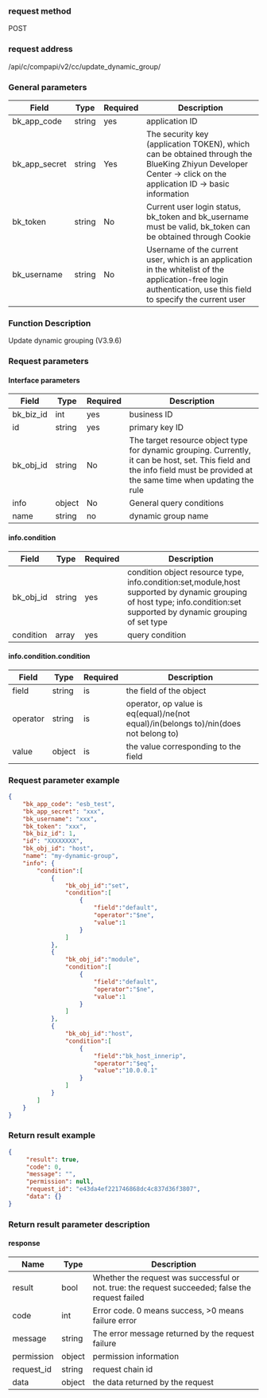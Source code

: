 
### request method

POST


### request address

/api/c/compapi/v2/cc/update_dynamic_group/


### General parameters

| Field | Type | Required | Description |
|-----------|------------|--------|------------|
| bk_app_code | string | yes | application ID |
| bk_app_secret| string | Yes | The security key (application TOKEN), which can be obtained through the BlueKing Zhiyun Developer Center -> click on the application ID -> basic information |
| bk_token | string | No | Current user login status, bk_token and bk_username must be valid, bk_token can be obtained through Cookie |
| bk_username | string | No | Username of the current user, which is an application in the whitelist of the application-free login authentication, use this field to specify the current user |


### Function Description

Update dynamic grouping (V3.9.6)

### Request parameters



#### Interface parameters

| Field | Type | Required | Description |
|-----------|------------|--------|------------|
| bk_biz_id | int | yes | business ID |
| id | string | yes | primary key ID |
| bk_obj_id | string | No | The target resource object type for dynamic grouping. Currently, it can be host, set. This field and the info field must be provided at the same time when updating the rule |
| info | object | No | General query conditions |
| name | string | no | dynamic group name |

#### info.condition

| Field | Type | Required | Description |
|-----------|------------|--------|------------|
| bk_obj_id | string | yes | condition object resource type, info.condition:set,module,host supported by dynamic grouping of host type; info.condition:set supported by dynamic grouping of set type |
| condition | array | yes | query condition |

#### info.condition.condition

| Field | Type | Required | Description |
|-----------|------------|--------|------------|
| field | string | is | the field of the object |
| operator | string | is | operator, op value is eq(equal)/ne(not equal)/in(belongs to)/nin(does not belong to) |
| value | object | is | the value corresponding to the field |

### Request parameter example

```json
{
    "bk_app_code": "esb_test",
    "bk_app_secret": "xxx",
    "bk_username": "xxx",
    "bk_token": "xxx",
    "bk_biz_id": 1,
    "id": "XXXXXXXX",
    "bk_obj_id": "host",
    "name": "my-dynamic-group",
    "info": {
    	"condition":[
    		{
    			"bk_obj_id":"set",
    			"condition":[
    				{
    					"field":"default",
    					"operator":"$ne",
    					"value":1
    				}
    			]
    		},
    		{
    			"bk_obj_id":"module",
    			"condition":[
    				{
    					"field":"default",
    					"operator":"$ne",
    					"value":1
    				}
    			]
    		},
    		{
    			"bk_obj_id":"host",
    			"condition":[
    				{
    					"field":"bk_host_innerip",
    					"operator":"$eq",
    					"value":"10.0.0.1"
    				}
    			]
    		}
    	]
    }
}
```

### Return result example

```json
{
     "result": true,
     "code": 0,
     "message": "",
     "permission": null,
     "request_id": "e43da4ef221746868dc4c837d36f3807",
     "data": {}
}
```

### Return result parameter description

#### response

| Name | Type | Description |
| ------- | ------ | ------------------------------------- |
| result | bool | Whether the request was successful or not. true: the request succeeded; false the request failed |
| code | int | Error code. 0 means success, >0 means failure error |
| message | string | The error message returned by the request failure |
| permission | object | permission information |
| request_id | string | request chain id |
| data | object | the data returned by the request |